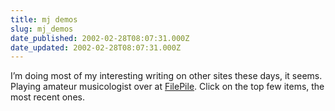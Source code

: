 ```yaml
---
title: mj demos
slug: mj_demos
date_published: 2002-02-28T08:07:31.000Z
date_updated: 2002-02-28T08:07:31.000Z
---
```


I’m doing most of my interesting writing on other sites these days, it seems. Playing amateur musicologist over at [FilePile](http://www.filepile.org/index.php/user/5). Click on the top few items, the most recent ones.
